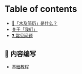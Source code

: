 # Table of contents

* [🏅️「木及简历」是什么？](README.md)
* [关于「我们」](all-about-us.md)
* [❓ 常见问题](question-and-answer.md)

## 📝 内容编写 <a id="markdown"></a>

* [基础教程](markdown/basic.md)

